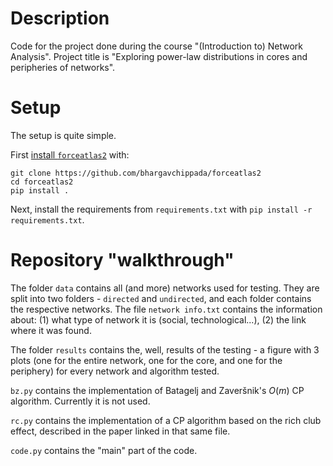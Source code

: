 # Description

Code for the project done during the course "(Introduction to) Network Analysis". Project title is "Exploring power-law distributions in cores and peripheries of networks".

# Setup

The setup is quite simple.

First [install `forceatlas2`](https://github.com/bhargavchippada/forceatlas2/issues/34#issuecomment-1102409914) with:
```
git clone https://github.com/bhargavchippada/forceatlas2
cd forceatlas2
pip install .
```

Next, install the requirements from `requirements.txt` with `pip install -r requirements.txt`.

# Repository "walkthrough"

The folder `data` contains all (and more) networks used for testing. They are split into two folders - `directed` and `undirected`, and each folder contains the respective networks. The file `network info.txt` contains the information about: (1) what type of network it is (social, technological...), (2) the link where it was found.

The folder `results` contains the, well, results of the testing - a figure with 3 plots (one for the entire network, one for the core, and one for the periphery) for every network and algorithm tested.

`bz.py` contains the implementation of Batagelj and Zaveršnik's $O(m)$ CP algorithm. Currently it is not used.

`rc.py` contains the implementation of a CP algorithm based on the rich club effect, described in the paper linked in that same file.

`code.py` contains the "main" part of the code.
